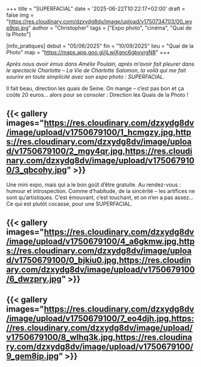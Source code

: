 +++
title = "SUPERFACIAL"
date = '2025-06-22T10:22:17+02:00'
draft = false
img = "https://res.cloudinary.com/dzxydg8dv/image/upload/v1750734703/00_wvp9pp.jpg"
author = "Christopher"
tags = ["Expo photo", "cinéma", "Quai de la Photo"]

[info_pratiques]
debut = "05/06/2025"
fin = "10/09/2025"
lieu = "Quai de la Photo"
map = "https://maps.app.goo.gl/jLwiXgnc6gbvvrgN8"
+++

*Après nous avoir émus dans Amélie Poulain, après m’avoir fait pleurer dans le spectacle Charlotte – La Vie de Charlotte Salomon, la voilà qui me fait sourire en toute simplicité avec son expo photo : SUPERFACIAL.*

Il fait beau, direction les quais de Seine.
On mange – c’est pas bon et ça coûte 20 euros… alors pour se consoler :
Direction les Quais de la Photo !

{{< gallery images="https://res.cloudinary.com/dzxydg8dv/image/upload/v1750679100/1_hcmgzy.jpg,https://res.cloudinary.com/dzxydg8dv/image/upload/v1750679100/2_mgy4qr.jpg,https://res.cloudinary.com/dzxydg8dv/image/upload/v1750679100/3_qbcohy.jpg" >}}
---

Une mini expo, mais qui a le bon goût d’être gratuite.
Au rendez-vous : humour et introspection.
Comme d’habitude, de la sincérité – les artifices ne sont qu’artistiques.
C’est émouvant, c’est touchant, et on n’en a pas assez…
Ce qui est plutôt cocasse, pour une SUPERFACIAL. 

{{< gallery images="https://res.cloudinary.com/dzxydg8dv/image/upload/v1750679100/4_a6gkmw.jpg,https://res.cloudinary.com/dzxydg8dv/image/upload/v1750679100/0_bjkiu0.jpg,https://res.cloudinary.com/dzxydg8dv/image/upload/v1750679100/6_dwzpry.jpg" >}}
---
{{< gallery images="https://res.cloudinary.com/dzxydg8dv/image/upload/v1750679100/7_eo4djh.jpg,https://res.cloudinary.com/dzxydg8dv/image/upload/v1750679100/8_wlhq3k.jpg,https://res.cloudinary.com/dzxydg8dv/image/upload/v1750679100/9_gem8jp.jpg" >}}
---